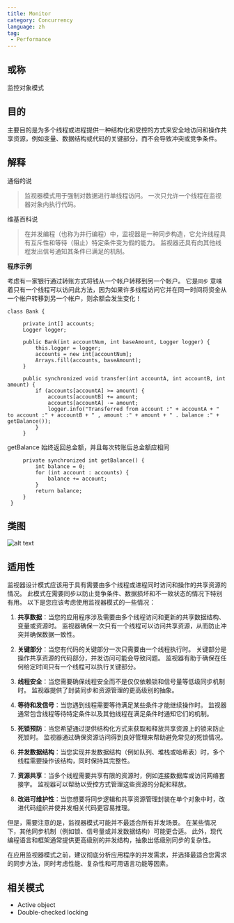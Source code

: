 ```yaml
---
title: Monitor
category: Concurrency
language: zh
tag:
 - Performance
---
```


## 或称

监控对象模式

## 目的

主要目的是为多个线程或进程提供一种结构化和受控的方式来安全地访问和操作共享资源，例如变量、数据结构或代码的关键部分，而不会导致冲突或竞争条件。

## 解释

通俗的说

> 监视器模式用于强制对数据进行单线程访问。 一次只允许一个线程在监视器对象内执行代码。

维基百科说

> 在并发编程（也称为并行编程）中，监视器是一种同步构造，它允许线程具有互斥性和等待（阻止）特定条件变为假的能力。
> 监视器还具有向其他线程发出信号通知其条件已满足的机制。

**程序示例**

考虑有一家银行通过转账方式将钱从一个帐户转移到另一个帐户。 它是`同步`
意味着只有一个线程可以访问此方法，因为如果许多线程访问它并在同一时间将资金从一个帐户转移到另一个帐户，则余额会发生变化！

```
class Bank {

     private int[] accounts;
     Logger logger;
 
     public Bank(int accountNum, int baseAmount, Logger logger) {
         this.logger = logger;
         accounts = new int[accountNum];
         Arrays.fill(accounts, baseAmount);
     }
 
     public synchronized void transfer(int accountA, int accountB, int amount) {
         if (accounts[accountA] >= amount) {
             accounts[accountB] += amount;
             accounts[accountA] -= amount;
             logger.info("Transferred from account :" + accountA + " to account :" + accountB + " , amount :" + amount + " . balance :" + getBalance());
         }
     }
```

getBalance 始终返回总金额，并且每次转账后总金额应相同

```
     private synchronized int getBalance() {
         int balance = 0;
         for (int account : accounts) {
             balance += account;
         }
         return balance;
     }
 }
```

## 类图

![alt text](./etc/monitor.urm.png "Monitor class diagram")

## 适用性

监视器设计模式应该用于具有需要由多个线程或进程同时访问和操作的共享资源的情况。 此模式在需要同步以防止竞争条件、数据损坏和不一致状态的情况下特别有用。
以下是您应该考虑使用监视器模式的一些情况：

1. **共享数据**：当您的应用程序涉及需要由多个线程访问和更新的共享数据结构、变量或资源时。
   监视器确保一次只有一个线程可以访问共享资源，从而防止冲突并确保数据一致性。

2. **关键部分**：当您有代码的关键部分一次只需要由一个线程执行时。 关键部分是操作共享资源的代码部分，并发访问可能会导致问题。
   监视器有助于确保在任何给定时间只有一个线程可以执行关键部分。

3. **线程安全**：当您需要确保线程安全而不是仅仅依赖锁和信号量等低级同步机制时。 监视器提供了封装同步和资源管理的更高级别的抽象。

4. **等待和发信号**：当您遇到线程需要等待满足某些条件才能继续操作时。 监视器通常包含线程等待特定条件以及其他线程在满足条件时通知它们的机制。

5. **死锁预防**：当您希望通过提供结构化方式来获取和释放共享资源上的锁来防止死锁时。 监视器通过确保资源访问得到良好管理来帮助避免常见的死锁情况。

6. **并发数据结构**：当您实现并发数据结构（例如队列、堆栈或哈希表）时，多个线程需要操作该结构，同时保持其完整性。

7. **资源共享**：当多个线程需要共享有限的资源时，例如连接数据库或访问网络套接字。 监视器可以帮助以受控方式管理这些资源的分配和释放。

8. **改进可维护性**：当您想要将同步逻辑和共享资源管理封装在单个对象中时，改进代码组织并使并发相关代码更容易推理。

但是，需要注意的是，监视器模式可能并不最适合所有并发场景。 在某些情况下，其他同步机制（例如锁、信号量或并发数据结构）可能更合适。
此外，现代编程语言和框架通常提供更高级别的并发结构，抽象出低级别同步的复杂性。

在应用监视器模式之前，建议彻底分析应用程序的并发需求，并选择最适合您需求的同步方法，同时考虑性能、复杂性和可用语言功能等因素。

## 相关模式

* Active object
* Double-checked locking
